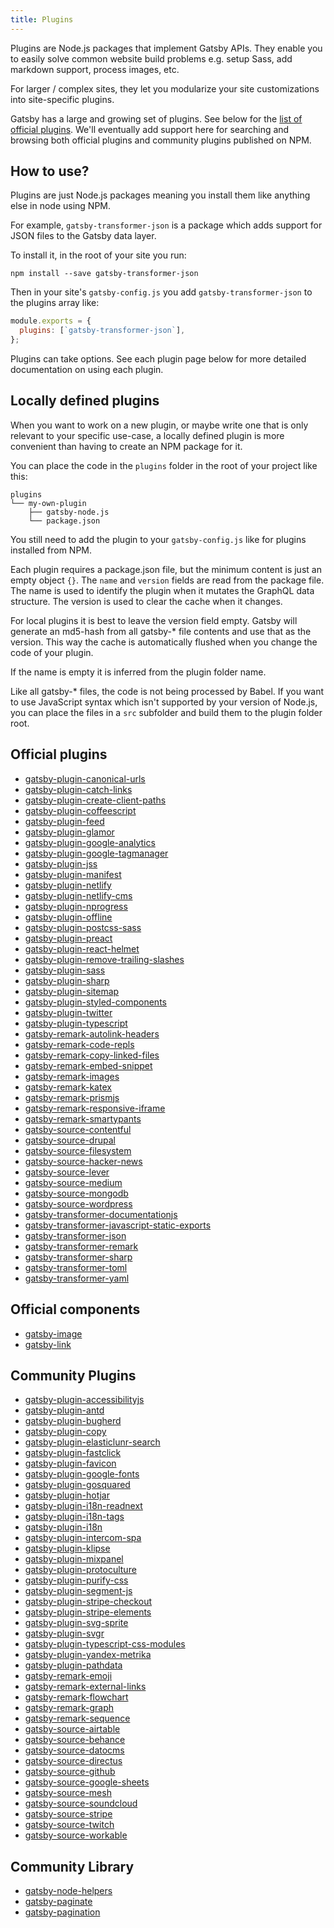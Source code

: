 ```yaml
---
title: Plugins
---
```


Plugins are Node.js packages that implement Gatsby APIs. They enable you to
easily solve common website build problems e.g. setup Sass, add markdown
support, process images, etc.

For larger / complex sites, they let you modularize your site customizations
into site-specific plugins.

Gatsby has a large and growing set of plugins. See below for the
[list of official plugins](#official-plugins). We'll eventually add support here
for searching and browsing both official plugins and community plugins published
on NPM.

## How to use?

Plugins are just Node.js packages meaning you install them like anything else in
node using NPM.

For example, `gatsby-transformer-json` is a package which adds support for JSON
files to the Gatsby data layer.

To install it, in the root of your site you run:

`npm install --save gatsby-transformer-json`

Then in your site's `gatsby-config.js` you add `gatsby-transformer-json`
to the plugins array like:

```javascript
module.exports = {
  plugins: [`gatsby-transformer-json`],
};
```

Plugins can take options. See each plugin page below for more detailed
documentation on using each plugin.

## Locally defined plugins

When you want to work on a new plugin, or maybe write one that is only relevant
to your specific use-case, a locally defined plugin is more convenient than
having to create an NPM package for it.

You can place the code in the `plugins` folder in the root of your project like
this:

```
plugins
└── my-own-plugin
    ├── gatsby-node.js
    └── package.json
```

You still need to add the plugin to your `gatsby-config.js` like for plugins
installed from NPM.

Each plugin requires a package.json file, but the minimum content is just an
empty object `{}`. The `name` and `version` fields are read from the package
file. The name is used to identify the plugin when it mutates the GraphQL data
structure. The version is used to clear the cache when it changes.

For local plugins it is best to leave the version field empty. Gatsby will
generate an md5-hash from all gatsby-\* file contents and use that as the
version. This way the cache is automatically flushed when you change the code of
your plugin.

If the name is empty it is inferred from the plugin folder name.

Like all gatsby-\* files, the code is not being processed by Babel. If you want
to use JavaScript syntax which isn't supported by your version of Node.js, you
can place the files in a `src` subfolder and build them to the plugin folder
root.

## Official plugins

* [gatsby-plugin-canonical-urls](/packages/gatsby-plugin-canonical-urls/)
* [gatsby-plugin-catch-links](/packages/gatsby-plugin-catch-links/)
* [gatsby-plugin-create-client-paths](/packages/gatsby-plugin-create-client-paths/)
* [gatsby-plugin-coffeescript](/packages/gatsby-plugin-coffeescript/)
* [gatsby-plugin-feed](/packages/gatsby-plugin-feed/)
* [gatsby-plugin-glamor](/packages/gatsby-plugin-glamor/)
* [gatsby-plugin-google-analytics](/packages/gatsby-plugin-google-analytics/)
* [gatsby-plugin-google-tagmanager](/packages/gatsby-plugin-google-tagmanager/)
* [gatsby-plugin-jss](/packages/gatsby-plugin-jss/)
* [gatsby-plugin-manifest](/packages/gatsby-plugin-manifest/)
* [gatsby-plugin-netlify](/packages/gatsby-plugin-netlify/)
* [gatsby-plugin-netlify-cms](/packages/gatsby-plugin-netlify-cms/)
* [gatsby-plugin-nprogress](/packages/gatsby-plugin-nprogress/)
* [gatsby-plugin-offline](/packages/gatsby-plugin-offline/)
* [gatsby-plugin-postcss-sass](/packages/gatsby-plugin-postcss-sass)
* [gatsby-plugin-preact](/packages/gatsby-plugin-preact/)
* [gatsby-plugin-react-helmet](/packages/gatsby-plugin-react-helmet/)
* [gatsby-plugin-remove-trailing-slashes](/packages/gatsby-plugin-remove-trailing-slashes/)
* [gatsby-plugin-sass](/packages/gatsby-plugin-sass/)
* [gatsby-plugin-sharp](/packages/gatsby-plugin-sharp/)
* [gatsby-plugin-sitemap](/packages/gatsby-plugin-sitemap/)
* [gatsby-plugin-styled-components](/packages/gatsby-plugin-styled-components/)
* [gatsby-plugin-twitter](/packages/gatsby-plugin-twitter/)
* [gatsby-plugin-typescript](/packages/gatsby-plugin-typescript/)
* [gatsby-remark-autolink-headers](/packages/gatsby-remark-autolink-headers/)
* [gatsby-remark-code-repls](/packages/gatsby-remark-code-repls/)
* [gatsby-remark-copy-linked-files](/packages/gatsby-remark-copy-linked-files/)
* [gatsby-remark-embed-snippet](/packages/gatsby-remark-embed-snippet/)
* [gatsby-remark-images](/packages/gatsby-remark-images/)
* [gatsby-remark-katex](/packages/gatsby-remark-katex/)
* [gatsby-remark-prismjs](/packages/gatsby-remark-prismjs/)
* [gatsby-remark-responsive-iframe](/packages/gatsby-remark-responsive-iframe/)
* [gatsby-remark-smartypants](/packages/gatsby-remark-smartypants/)
* [gatsby-source-contentful](/packages/gatsby-source-contentful/)
* [gatsby-source-drupal](/packages/gatsby-source-drupal/)
* [gatsby-source-filesystem](/packages/gatsby-source-filesystem/)
* [gatsby-source-hacker-news](/packages/gatsby-source-hacker-news/)
* [gatsby-source-lever](/packages/gatsby-source-lever/)
* [gatsby-source-medium](/packages/gatsby-source-medium/)
* [gatsby-source-mongodb](/packages/gatsby-source-mongodb/)
* [gatsby-source-wordpress](/packages/gatsby-source-wordpress/)
* [gatsby-transformer-documentationjs](/packages/gatsby-transformer-documentationjs/)
* [gatsby-transformer-javascript-static-exports](/packages/gatsby-transformer-javascript-static-exports/)
* [gatsby-transformer-json](/packages/gatsby-transformer-json/)
* [gatsby-transformer-remark](/packages/gatsby-transformer-remark/)
* [gatsby-transformer-sharp](/packages/gatsby-transformer-sharp/)
* [gatsby-transformer-toml](/packages/gatsby-transformer-toml/)
* [gatsby-transformer-yaml](/packages/gatsby-transformer-yaml/)

## Official components

* [gatsby-image](/packages/gatsby-image/)
* [gatsby-link](/packages/gatsby-link/)

## Community Plugins

* [gatsby-plugin-accessibilityjs](https://github.com/alampros/gatsby-plugin-accessibilityjs)
* [gatsby-plugin-antd](https://github.com/bskimball/gatsby-plugin-antd)
* [gatsby-plugin-bugherd](https://github.com/indigotree/gatsby-plugin-bugherd)
* [gatsby-plugin-copy](https://github.com/aquilio/gatsby-plugin-copy)
* [gatsby-plugin-elasticlunr-search](https://github.com/andrew-codes/gatsby-plugin-elasticlunr-search)
* [gatsby-plugin-fastclick](https://github.com/escaladesports/gatsby-plugin-fastclick)
* [gatsby-plugin-favicon](https://github.com/Creatiwity/gatsby-plugin-favicon)
* [gatsby-plugin-google-fonts](https://github.com/didierfranc/gatsby-plugin-google-fonts)
* [gatsby-plugin-gosquared](https://github.com/jongold/gatsby-plugin-gosquared)
* [gatsby-plugin-hotjar](https://github.com/pavloko/gatsby-plugin-hotjar)
* [gatsby-plugin-i18n-readnext](https://github.com/angeloocana/gatsby-plugin-i18n-readnext)
* [gatsby-plugin-i18n-tags](https://github.com/angeloocana/gatsby-plugin-i18n-tags)
* [gatsby-plugin-i18n](https://github.com/angeloocana/gatsby-plugin-i18n)
* [gatsby-plugin-intercom-spa](https://github.com/toriihq/gatsby-plugin-intercom-spa)
* [gatsby-plugin-klipse](https://github.com/ahmedelgabri/gatsby-plugin-klipse)
* [gatsby-plugin-mixpanel](https://github.com/thomascarvalho/gatsby-plugin-mixpanel)
* [gatsby-plugin-protoculture](https://github.com/atrauzzi/gatsby-plugin-protoculture)
* [gatsby-plugin-purify-css](https://github.com/rongierlach/gatsby-plugin-purify-css)
* [gatsby-plugin-segment-js](https://github.com/benjaminhoffman/gatsby-plugin-segment-js)
* [gatsby-plugin-stripe-checkout](https://github.com/njosefbeck/gatsby-plugin-stripe-checkout)
* [gatsby-plugin-stripe-elements](https://github.com/njosefbeck/gatsby-plugin-stripe-elements)
* [gatsby-plugin-svg-sprite](https://github.com/marcobiedermann/gatsby-plugin-svg-sprite)
* [gatsby-plugin-svgr](https://github.com/zabute/gatsby-plugin-svgr)
* [gatsby-plugin-typescript-css-modules](https://github.com/jcreamer898/gatsby-plugin-typescript-css-modules)
* [gatsby-plugin-yandex-metrika](https://github.com/viatsko/gatsby-plugin-yandex-metrika)
* [gatsby-plugin-pathdata](https://github.com/barskern/gatsby-plugin-pathdata)
* [gatsby-remark-emoji](https://github.com/Rulikkk/gatsby-remark-emoji)
* [gatsby-remark-external-links](https://github.com/JLongley/gatsby-remark-external-links)
* [gatsby-remark-flowchart](https://github.com/liudonghua123/gatsby-remark-flowchart)
* [gatsby-remark-graph](https://github.com/konsumer/gatsby-remark-graph)
* [gatsby-remark-sequence](https://github.com/liudonghua123/gatsby-remark-sequence)
* [gatsby-source-airtable](https://github.com/kevzettler/gatsby-source-airtable)
* [gatsby-source-behance](https://github.com/LeKoArts/gatsby-source-behance)
* [gatsby-source-datocms](https://github.com/datocms/gatsby-source-datocms)
* [gatsby-source-directus](https://github.com/iKonrad/gatsby-source-directus)
* [gatsby-source-github](https://github.com/mosch/gatsby-source-github)
* [gatsby-source-google-sheets](https://github.com/brandonmp/gatsby-source-google-sheets)
* [gatsby-source-mesh](https://github.com/gentics/gatsby-source-mesh)
* [gatsby-source-soundcloud](https://github.com/jedidiah/gatsby-source-soundcloud)
* [gatsby-source-stripe](https://github.com/njosefbeck/gatsby-source-stripe)
* [gatsby-source-twitch](https://github.com/jedidiah/gatsby-source-twitch)
* [gatsby-source-workable](https://github.com/tumblbug/gatsby-source-workable)

## Community Library

* [gatsby-node-helpers](https://github.com/angeloashmore/gatsby-node-helpers)
* [gatsby-paginate](https://github.com/pixelstew/gatsby-paginate)
* [gatsby-pagination](https://github.com/infinitedescent/gatsby-pagination)
